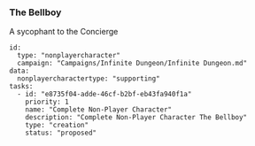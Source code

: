 
### The Bellboy

A sycophant to the Concierge

```RpgManager4
id: 
  type: "nonplayercharacter"
  campaign: "Campaigns/Infinite Dungeon/Infinite Dungeon.md"
data: 
  nonplayercharactertype: "supporting"
tasks: 
  - id: "e8735f04-adde-46cf-b2bf-eb43fa940f1a"
    priority: 1
    name: "Complete Non-Player Character"
    description: "Complete Non-Player Character The Bellboy"
    type: "creation"
    status: "proposed"
```
